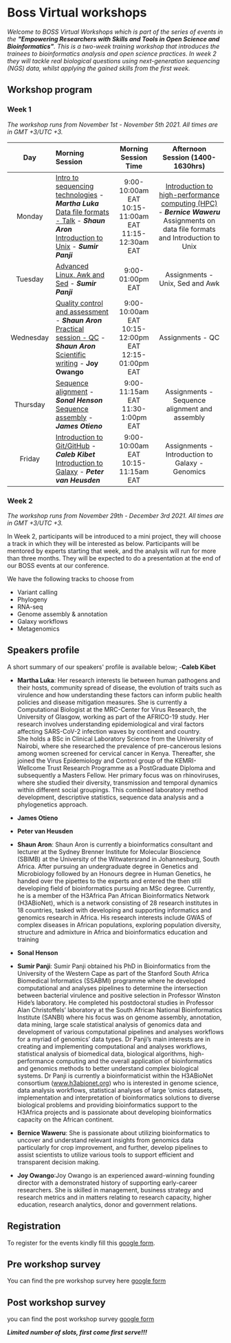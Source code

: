 # Boss Virtual workshops

_Welcome to BOSS Virtual Workshops which is part of the series of events in the **"Empowering Researchers with Skills and Tools in Open Science and Bioinformatics"**. This is a two-week training workshop that introduces the trainees to bioinformatics analysis and open science practices. In week 2 they will tackle real biological questions using next-generation sequencing (NGS) data, whilst applying the gained skills from the first week._


## Workshop program
### Week 1

_The workshop runs from November 1st - November 5th 2021. All times are in GMT +3/UTC +3._

| **Day** | **Morning Session** | **Morning Session Time** | **Afternoon Session (1400-1630hrs)** |
|:-------:|:---------------------------|:-----------------------------:|:-----------------------------:|
| Monday | [Intro to sequencing technologies]() - **_Martha Luka_** <br />[Data file formats - Talk]() - **_Shaun Aron_** <br />[Introduction to Unix]() - **_Sumir Panji_** | 9:00-10:00am EAT<br />10:15-11:00am EAT<br  />11:15-12:30am EAT | [Introduction to high-performance computing (HPC)]() - **_Bernice Waweru_** <br /> Assignments on data file formats and Introduction to Unix |
| Tuesday | [Advanced Linux, Awk and Sed]() - **_Sumir Panji_** | 9:00-01:00pm EAT | Assignments - Unix, Sed and Awk |
| Wednesday | [Quality control and assessment]() - **_Shaun Aron_** <br />[Practical session - QC]() - **_Shaun Aron_** <br /> [Scientific writing]() - **Joy Owango** | 9:00-10:00am EAT <br /> 10:15-12:00pm EAT <br /> 12:15-01:00pm EAT | Assignments - QC |
| Thursday | [Sequence alignment]() - **_Sonal Henson_** <br />[Sequence assembly]() - **_James Otieno_** | 9:00-11:15am EAT <br /> 11:30-1:00pm EAT  | Assignments - Sequence alignment and assembly |
| Friday | [Introduction to Git/GitHub]() - **_Caleb Kibet_** <br /> [Introduction to Galaxy]() - **_Peter van Heusden_** | 9:00-10:00am EAT <br /> 10:15-11:15am EAT | Assignments - Introduction to Galaxy - Genomics |

### Week 2

_The workshop runs from November 29th - December 3rd 2021. All times are in GMT +3/UTC +3._

In Week 2, participants will be introduced to a mini project, they will choose a track in which they will be interested as below. Participants will be mentored by experts starting that week, and the analysis will run for more than three months. They will be expected to do a presentation at the end of our BOSS events at our conference.  

We have the following tracks to choose from
 - Variant calling 
 - Phylogeny 
 - RNA-seq 
 - Genome assembly & annotation 
 - Galaxy workflows
 - Metagenomics 


## Speakers profile
A short summary of our speakers' profile is available below;
-**Caleb Kibet**
- **Martha Luka**: Her research interests lie between human pathogens and their hosts, community spread of disease, the evolution of traits such as virulence and how understanding these factors can inform public health policies and disease mitigation measures. She is currently a Computational Biologist at the MRC-Center for Virus Research, the University of Glasgow, working as part of the AFRICO-19 study. Her research involves understanding epidemiological and viral factors affecting SARS-CoV-2 infection waves by continent and country.  
She holds a BSc in Clinical Laboratory Science from the University of Nairobi, where she researched the prevalence of pre-cancerous lesions among women screened for cervical cancer in Kenya. Thereafter, she joined the Virus Epidemiology and Control group of the KEMRI-Wellcome Trust Research Programme as a PostGraduate Diploma and subsequently a Masters Fellow. Her primary focus was on rhinoviruses, where she studied their diversity, transmission and temporal dynamics within different social groupings. This combined laboratory method development, descriptive statistics, sequence data analysis and a phylogenetics approach.

- **James Otieno**
- **Peter van Heusden**
- **Shaun Aron**: Shaun Aron is currently a bioinformatics consultant and lecturer at the Sydney Brenner Institute for Molecular Bioscience (SBIMB) at the University of the Witwatersrand in Johannesburg, South Africa. After pursuing an undergraduate degree in Genetics and Microbiology followed by an Honours degree in Human Genetics, he handed over the pipettes to the experts and entered the then still developing field of bioinformatics pursuing an MSc degree. Currently, he is a member of the H3Africa Pan African Bioinformatics Network (H3ABioNet), which is a network consisting of 28 research institutes in 18 countries, tasked with developing and supporting informatics and genomics research in Africa. His research interests include GWAS of complex diseases in African populations, exploring population diversity, structure and admixture in Africa and bioinformatics education and training

- **Sonal Henson**
- **Sumir Panji**: Sumir Panji obtained his PhD in Bioinformatics from the University of the Western Cape as part of the Stanford South Africa Biomedical Informatics (SSABMI) programme where he developed computational and analyses pipelines to determine the intersection between bacterial virulence and positive selection in Professor Winston Hide’s laboratory. He completed his postdoctoral studies in Professor Alan Christoffels’ laboratory at the South African National Bioinformatics Institute (SANBI) where his focus was on genome assembly, annotation, data mining, large scale statistical analysis of genomics data and development of various computational pipelines and analyses workflows for a myriad of genomics’ data types. Dr Panji’s main interests are in creating and implementing computational and analyses workflows, statistical analysis of biomedical data, biological algorithms, high-performance computing and the overall application of bioinformatics and genomics methods to better understand complex biological systems. Dr Panji is currently a bioinformaticist within the H3ABioNet consortium (www.h3abionet.org) who is interested in genome science, data analysis workflows, statistical analyses of large ‘omics datasets, implementation and interpretation of bioinformatics solutions to diverse biological problems and providing bioinformatics support to the H3Africa projects and is passionate about developing bioinformatics capacity on the African continent.

- **Bernice Waweru**: She is passionate about utilizing bioinformatics to uncover and understand relevant insights from genomics data particularly for crop improvement, and further, develop pipelines to assist scientists to utilize various tools to support efficient and transparent decision making.
- **Joy Owango**:Joy Owango is an experienced award-winning founding director with a demonstrated history of supporting early-career researchers. She is skilled in management, business strategy and research metrics and in matters relating to research capacity, higher education, research analytics, donor and government relations.

## Registration
To register for the events kindly fill this [google form](https://forms.gle/TKu5AgBUJj98LWXi7).

## Pre workshop survey
You can find the pre workshop survey here [google form](https://docs.google.com/forms/d/16GOfHC80vxuTSup5QowGGiSkPjzpIgqeJIHZW5V9t-k/edit)

## Post workshop survey
you can find the post workshop survey [google form](https://docs.google.com/forms/d/1ap1AxM3-ZTknfbkJ7HofyQDFDVKOPfliI_doHnTqqco/edit)

**_Limited number of slots, first come first serve!!!_**
